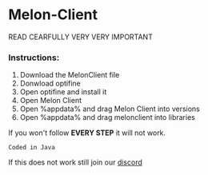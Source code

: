 # Melon-Client
READ CEARFULLY
VERY VERY IMPORTANT

### Instructions:

1. Download the MelonClient file
2. Donwload optifine
3. Open optifine and install it
4. Open Melon Client
5. Open %appdata% and drag Melon Client into versions
6. Open %appdata% and drag melonclient into libraries

If you won't follow **EVERY STEP** it will not work.

``Coded in Java``

If this does not work still join our [discord](https://discord.gg/JQuJ7aaS6J)
